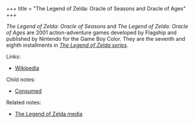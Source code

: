 +++
title = "The Legend of Zelda: Oracle of Seasons and Oracle of Ages"
+++

*The Legend of Zelda: Oracle of Seasons* and *The Legend of Zelda: Oracle of Ages* are 2001 action-adventure games developed by Flagship and published by Nintendo for the Game Boy Color. They are the seventh and eighth installments in [*The Legend of Zelda series*](@/notes/The_Legend_of_Zelda_media.md).

Links:

- [Wikipedia](https://en.wikipedia.org/wiki/The_Legend_of_Zelda:_Oracle_of_Seasons_and_Oracle_of_Ages)

Child notes:

- [Consumed](@/notes/The_Legend_of_Zelda_Oracle_of_Seasons_and_Oracle_of_Ages/Consumed.md)

Related notes:

- [The Legend of Zelda media](@/notes/The_Legend_of_Zelda_media.md)
